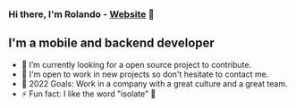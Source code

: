 ### Hi there, I'm Rolando - [Website][website] 👋

## I'm a mobile and backend developer

- 🌱 I’m currently looking for a open source project to contribute.
- 👯 I'm open to work in new projects so don't hesitate to contact me.
- 🥅 2022 Goals: Work in a company with a great culture and a great team.
- ⚡ Fun fact: I like the word "isolate" 🧐

[website]: https://rolando-garcia.netlify.app/#/home


<!--
**DevKhalyd/DevKhalyd** is a ✨ _special_ ✨ repository because its `README.md` (this file) appears on your GitHub profile.

Here are some ideas to get you started:

- 🔭 I’m currently working on ...
- 🌱 I’m currently learning ...
- 👯 I’m looking to collaborate on ...
- 🤔 I’m looking for help with ...
- 💬 Ask me about ...
- 📫 How to reach me: ...
- 😄 Pronouns: ...
- ⚡ Fun fact: ...

### Flutter Projects

### Backend Projects

### Others
TUTO: https://www.youtube.com/watch?v=ECuqb5Tv9qI&t=315s
Code: https://github.com/codeSTACKr/codeSTACKr

-->
